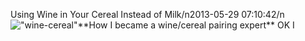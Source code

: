 Using Wine in Your Cereal Instead of Milk/n2013-05-29 07:10:42/n![\"wine-cereal\"](\"http://blog.undergroundcellar.com/wp-content/uploads/2013/05/wine-cereal.jpg\")**How I became a wine/cereal pairing expert** OK I